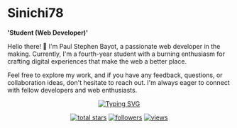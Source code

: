 # Sinichi78

**'Student (Web Developer)'**

Hello there! 👋 I'm Paul Stephen Bayot, a passionate web developer in the making. Currently, I'm a fourth-year student with a burning enthusiasm for crafting digital experiences that make the web a better place. 

Feel free to explore my work, and if you have any feedback, questions, or collaboration ideas, don't hesitate to reach out. I'm always eager to connect with fellow developers and web enthusiasts.

<p align="center">
  <!-- Typing SVG by DenverCoder1 - https://github.com/DenverCoder1/readme-typing-svg -->
  <a href="https://git.io/typing-svg"><img src="https://readme-typing-svg.demolab.com?font=Fira+Code&pause=1000&color=5DDFF7&center=true&vCenter=true&width=435&lines=4th+year+student;Web+Developer" alt="Typing SVG" /></a>
</p>

<p align="center">
  <a href="https://github.com/Sinichi78/odin-recipes/stargazers">
    <img alt="total stars" title="Total stars on GitHub" src="https://custom-icon-badges.demolab.com/github/stars/DenverCoder1?color=55960c&style=for-the-badge&labelColor=488207&logo=star"/></a>
  <a href="https://github.com/DenverCoder1?tab=followers">
    <img alt="followers" title="Follow me on Github" src="https://custom-icon-badges.demolab.com/github/followers/DenverCoder1?color=236ad3&labelColor=1155ba&style=for-the-badge&logo=person-add&label=Follow&logoColor=white"/></a>
  <a href="https://github.com/DenverCoder1/Simple-View-Counter">
    <img alt="views" title="GitHub profile views" src="https://freshidea.com/jonah/app/DenverCoder1-profile-views"/></a>
</p>

